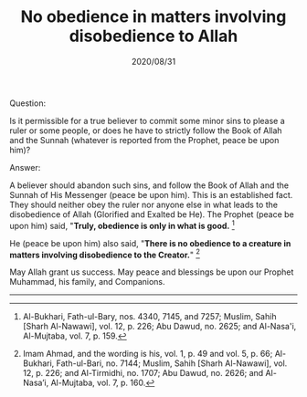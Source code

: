 ﻿---
layout: post
title: "No obedience in matters involving disobedience to Allah"
publisher: "alsalafiyyah@icloud.com"
source: "Fatawa Al-Lajnah Ad-Da'imah no. 3552-8"
hijri: Muharram 12, 1442 AH
date: 2020/08/31
category: [rulership, sin, general]
shaykhs: 
 - Shaykh Abdul-Aziz ibn Baz
 - Shaykh Abdullah ibn Ghudayyan
 - Shaykh Abdul-Razzaq al-Afify
 - Shaykh Abdullah ibn Qa'ud
---

Question: 

Is it permissible for a true believer to commit some minor sins to please a ruler or some people, or does he have to strictly follow the Book of Allah and the Sunnah (whatever is reported from the Prophet, peace be upon him)?

Answer:

A believer should abandon such sins, and follow the Book of Allah and the Sunnah of His Messenger (peace be upon him). This is an established fact. They should neither obey the ruler nor anyone else in what leads to the disobedience of Allah (Glorified and Exalted be He). The Prophet (peace be upon him) said, "**Truly, obedience is only in what is good.** [^1]

He (peace be upon him) also said, "**There is no obedience to a creature in matters involving disobedience to the Creator.**" [^2]

May Allah grant us success. May peace and blessings be upon our Prophet Muhammad, his family, and Companions.

---

[^1]: Al-Bukhari, Fath-ul-Bary, nos. 4340, 7145, and 7257; Muslim, Sahih [Sharh Al-Nawawi], vol. 12, p. 226; Abu Dawud, no. 2625; and Al-Nasa'i, Al-Mujtaba, vol. 7, p. 159.
[^2]: Imam Ahmad, and the wording is his, vol. 1, p. 49 and vol. 5, p. 66; Al-Bukhari, Fath-ul-Bari, no. 7144; Muslim, Sahih [Sharh Al-Nawawi], vol. 12, p. 226; and Al-Tirmidhi, no. 1707; Abu Dawud, no. 2626; and Al-Nasa’i, Al-Mujtaba, vol. 7, p. 160.
